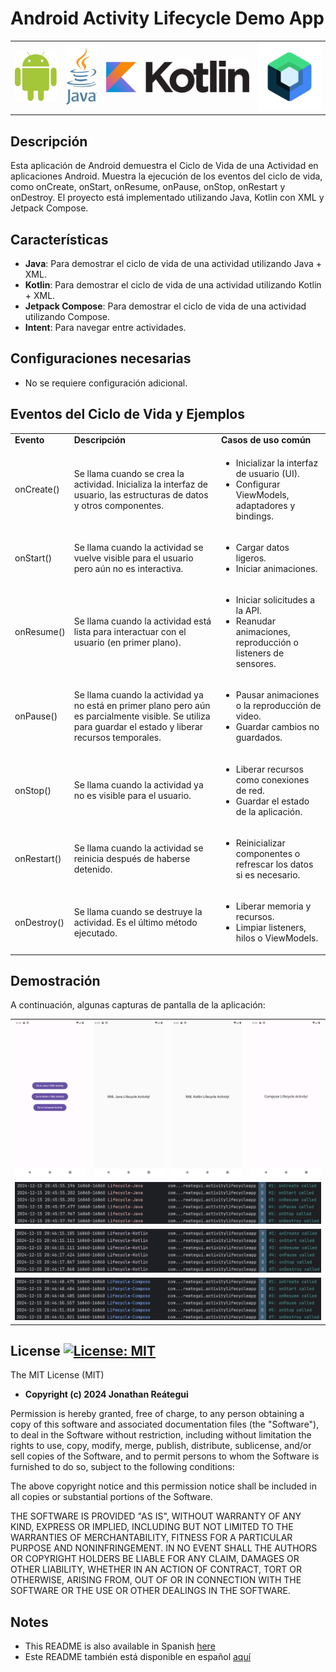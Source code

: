 # Android Activity Lifecycle Demo App

<table>
  <tr>
    <td><img src="./assets/logo/android-logo.png" width="120" /></td>
    <td><img src="./assets/logo/java-logo.png" width="90" /></td>
    <td><img src="./assets/logo/kotlin-logo.png" width="410" /></td>
    <td><img src="./assets/logo/jetpack-compose-logo.png" width="180" /></td>
  </tr>
</table>

## Descripción

Esta aplicación de Android demuestra el Ciclo de Vida de una Actividad en aplicaciones Android. Muestra la ejecución de los eventos del ciclo de vida, como onCreate, onStart, onResume, onPause, onStop, onRestart y onDestroy. El proyecto está implementado utilizando Java, Kotlin con XML y Jetpack Compose.

## Características

- **Java**: Para demostrar el ciclo de vida de una actividad utilizando Java + XML.
- **Kotlin**: Para demostrar el ciclo de vida de una actividad utilizando Kotlin + XML.
- **Jetpack Compose**: Para demostrar el ciclo de vida de una actividad utilizando Compose.
- **Intent**: Para navegar entre actividades.

## Configuraciones necesarias

- No se requiere configuración adicional.

## Eventos del Ciclo de Vida y Ejemplos

<table>
  <tr>
    <td><strong>Evento</strong></td>
    <td><strong>Descripción</strong></td>
    <td><strong>Casos de uso común</strong></td>
  </tr>
  <tr>
    <td>
        onCreate()
    </td>
    <td>
        Se llama cuando se crea la actividad. Inicializa la interfaz de usuario, las estructuras de datos y otros componentes.
    </td>
    <td>
        <ul>
            <li>Inicializar la interfaz de usuario (UI).</li>
            <li>Configurar ViewModels, adaptadores y bindings.</li>
        </ul>
    </td>
  </tr>
  <tr>
    <td>
        onStart()
    </td>
    <td>
        Se llama cuando la actividad se vuelve visible para el usuario pero aún no es interactiva.
    </td>
    <td>
        <ul>
            <li>Cargar datos ligeros.</li>
            <li>Iniciar animaciones.</li>
        </ul>
    </td>
  </tr>
  <tr>
    <td>
        onResume()
    </td>
    <td>
        Se llama cuando la actividad está lista para interactuar con el usuario (en primer plano).
    </td>
    <td>
        <ul>
            <li>Iniciar solicitudes a la API.</li>
            <li>Reanudar animaciones, reproducción o listeners de sensores.</li>
        </ul>
    </td>
  </tr>
  <tr>
    <td>
        onPause()
    </td>
    <td>
        Se llama cuando la actividad ya no está en primer plano pero aún es parcialmente visible. Se utiliza para guardar el estado y liberar recursos temporales.
    </td>
    <td>
        <ul>
            <li>Pausar animaciones o la reproducción de video.</li>
            <li>Guardar cambios no guardados.</li>
        </ul>
    </td>
  </tr>
  <tr>
    <td>
        onStop()
    </td>
    <td>
        Se llama cuando la actividad ya no es visible para el usuario.
    </td>
    <td>
        <ul>
            <li>Liberar recursos como conexiones de red.</li>
            <li>Guardar el estado de la aplicación.</li>
        </ul>
    </td>
  </tr>
  <tr>
    <td>
        onRestart()
    </td>
    <td>
        Se llama cuando la actividad se reinicia después de haberse detenido.
    </td>
    <td>
        <ul>
            <li>Reinicializar componentes o refrescar los datos si es necesario.</li>
        </ul>
    </td>
  </tr>
  <tr>
    <td>
        onDestroy()
    </td>
    <td>
        Se llama cuando se destruye la actividad. Es el último método ejecutado.
    </td>
    <td>
        <ul>
            <li>Liberar memoria y recursos.</li>
            <li>Limpiar listeners, hilos o ViewModels.</li>
        </ul>
    </td>
  </tr>
</table>

## Demostración

A continuación, algunas capturas de pantalla de la aplicación:

<table>
  <tr>
    <td><img src="./assets/main_view.png"/></td>
    <td><img src="./assets/java_xml_view.png"/></td>
    <td><img src="./assets/kotlin_xml_view.png"/></td>
    <td><img src="./assets/compose_view.png"/></td>
  </tr>
  <tr>
    <td colspan="4"><img src="./assets/lifecycle-java-log.png"/></td>
  </tr>
  <tr>
    <td colspan="4"><img src="./assets/lifecycle-kotlin-log.png"/></td>
  </tr>
  <tr>
    <td colspan="4"><img src="./assets/lifecycle-compose-log.png"/></td>
  </tr>
</table>

## License [![License: MIT](https://img.shields.io/badge/License-MIT-yellow.svg)](https://opensource.org/licenses/MIT)

The MIT License (MIT)


- **Copyright (c) 2024 Jonathan Reátegui**

Permission is hereby granted, free of charge, to any person obtaining a copy of this software and associated documentation files (the "Software"), to deal in the Software without restriction, including without limitation the rights to use, copy, modify, merge, publish, distribute, sublicense, and/or sell copies of the Software, and to permit persons to whom the Software is furnished to do so, subject to the following conditions:

The above copyright notice and this permission notice shall be included in all copies or substantial portions of the Software.

THE SOFTWARE IS PROVIDED "AS IS", WITHOUT WARRANTY OF ANY KIND, EXPRESS OR IMPLIED, INCLUDING BUT NOT LIMITED TO THE WARRANTIES OF MERCHANTABILITY, FITNESS FOR A PARTICULAR PURPOSE AND NONINFRINGEMENT. IN NO EVENT SHALL THE AUTHORS OR COPYRIGHT HOLDERS BE LIABLE FOR ANY CLAIM, DAMAGES OR OTHER LIABILITY, WHETHER IN AN ACTION OF CONTRACT, TORT OR OTHERWISE, ARISING FROM, OUT OF OR IN CONNECTION WITH THE SOFTWARE OR THE USE OR OTHER DEALINGS IN THE SOFTWARE.

## Notes

- This README is also available in Spanish  [here](README-es.md)
- Este README también está disponible en español  [aquí](README-es.md)
